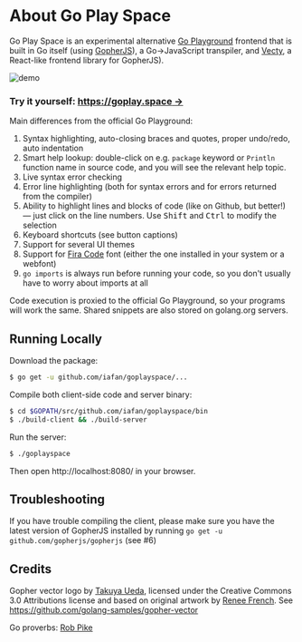 About Go Play Space
===================

Go Play Space is an experimental alternative [Go Playground](https://play.golang.org)
frontend that is built in Go itself (using [GopherJS](https://github.com/gopherjs/gopherjs)),
a Go&rarr;JavaScript transpiler, and [Vecty](https://github.com/gopherjs/vecty),
a React-like frontend library for GopherJS).

![demo](https://cloud.githubusercontent.com/assets/1728158/26770686/b3f0a4d0-496d-11e7-8be2-9ab88e856b8c.gif)

### Try it yourself: [https://goplay.space &rarr;](https://goplay.space/)

Main differences from the official Go Playground:

1. Syntax highlighting, auto-closing braces and quotes, proper undo/redo, auto indentation
2. Smart help lookup: double-click on e.g. <code>package</code> keyword
   or <code>Println</code> function name in source code, and you will see
   the relevant help topic.
3. Live syntax error checking
4. Error line highlighting (both for syntax errors and for errors
   returned from the compiler)
5. Ability to highlight lines and blocks of code (like on Github, but better!) —
   just click on the line numbers. Use <kbd>Shift</kbd> and <kbd>Ctrl</kbd>
   to modify the selection
6. Keyboard shortcuts (see button captions)
7. Support for several UI themes
8. Support for [Fira Code](https://github.com/tonsky/FiraCode) font
   (either the one installed in your system or a webfont)
9. `go imports` is always run before running your code, so you don't usually
   have to worry about imports at all

Code execution is proxied to the official Go Playground, so your programs will work the same.
Shared snippets are also stored on golang.org servers.

Running Locally
----------------

Download the package:

```sh
$ go get -u github.com/iafan/goplayspace/...
```

Compile both client-side code and server binary:
```sh
$ cd $GOPATH/src/github.com/iafan/goplayspace/bin
$ ./build-client && ./build-server
```

Run the server:

```sh
$ ./goplayspace
```

Then open http://localhost:8080/ in your browser.

Troubleshooting
---------------

If you have trouble compiling the client, please make sure you have the latest version of GopherJS installed by running `go get -u github.com/gopherjs/gopherjs` (see #6)

Credits
-------

Gopher vector logo by [Takuya Ueda](https://twitter.com/tenntenn),
licensed under the Creative Commons 3.0 Attributions license and based
on original artwork by [Renee French](http://reneefrench.blogspot.com/).
See https://github.com/golang-samples/gopher-vector

Go proverbs: [Rob Pike](https://twitter.com/rob_pike)
